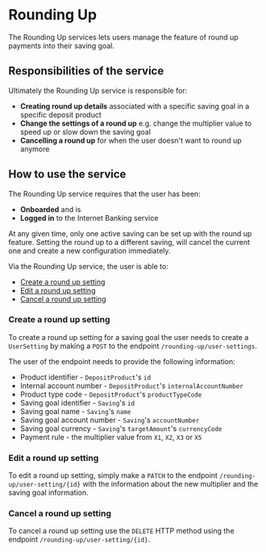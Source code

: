# Rounding Up

The Rounding Up services lets users manage the feature of round up payments into their saving goal.

## Responsibilities of the service

Ultimately the Rounding Up service is responsible for:
* **Creating round up details** associated with a specific saving goal in a specific deposit product
* **Change the settings of a round up** e.g. change the multiplier value to speed up or slow down the saving goal
* **Cancelling a round up** for when the user doesn't want to round up anymore

## How to use the service

The Rounding Up service requires that the user has been:
* **Onboarded** and is
* **Logged in** to the Internet Banking service

At any given time, only one active saving can be set up with the round up feature.
Setting the round up to a different saving, will cancel the current one and create a new configuration immediately.


Via the Rounding Up service, the user is able to:

-   [Create a round up setting](#create-a-round-up-setting)
-   [Edit a round up setting](#edit-a-round-up-setting)
-   [Cancel a round up setting](#cancel-a-round-up-setting)


### Create a round up setting

To create a round up setting for a saving goal the user needs to create a `UserSetting` by making a `POST` to the endpoint `/rounding-up/user-settings`.

The user of the endpoint needs to provide the following information:
* Product identifier - `DepositProduct`'s `id`
* Internal account number - `DepositProduct`'s `internalAccountNumber`
* Product type code - `DepositProduct`'s `productTypeCode`
* Saving goal identifier - `Saving`'s `id`
* Saving goal name - `Saving`'s `name`
* Saving goal account number - `Saving`'s `accountNumber`
* Saving goal currency - `Saving`'s `targetAmount`'s `currencyCode`
* Payment rule - the multiplier value from `X1`, `X2`, `X3` or `X5`


### Edit a round up setting

To edit a round up setting, simply make a `PATCH` to the endpoint `/rounding-up/user-setting/{id}` with the information about the new multiplier and the saving goal information.


### Cancel a round up setting

To cancel a round up setting use the `DELETE` HTTP method using the endpoint `/rounding-up/user-setting/{id}`.
